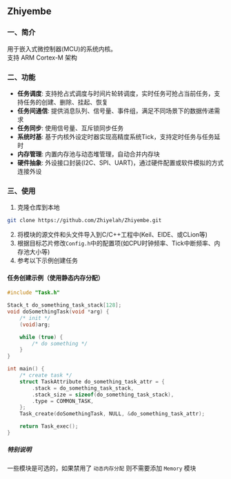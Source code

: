 ## Zhiyembe


### 一、简介
用于嵌入式微控制器(MCU)的系统内核。<br>
支持 ARM Cortex-M 架构

### 二、功能
- **任务调度**: 支持抢占式调度与时间片轮转调度，实时任务可抢占当前任务，支持任务的创建、删除、挂起、恢复
- **任务间通信**: 提供消息队列、信号量、事件组，满足不同场景下的数据传递需求
- **任务同步**: 使用信号量、互斥锁同步任务
- **系统时基**: 基于内核外设定时器实现高精度系统Tick，支持定时任务与任务延时
- **内存管理**: 内置内存池与动态堆管理，自动合并内存块
- **硬件抽象**: 外设接口封装(I2C、SPI、UART)，通过硬件配置或软件模拟的方式连接外设

### 三、使用
1. 克隆仓库到本地
```bash
git clone https://github.com/Zhiyelah/Zhiyembe.git
```
2. 将模块的源文件和头文件导入到C/C++工程中(Keil、EIDE、或CLion等)
3. 根据目标芯片修改`Config.h`中的配置项(如CPU时钟频率、Tick中断频率、内存池大小等) 
4. 参考以下示例创建任务

#### 任务创建示例（使用静态内存分配）
```C
#include "Task.h"

Stack_t do_something_task_stack[128];
void doSomethingTask(void *arg) {
    /* init */
    (void)arg;

    while (true) {
        /* do something */
    }
}

int main() {
    /* create task */
    struct TaskAttribute do_something_task_attr = {
        .stack = do_something_task_stack,
        .stack_size = sizeof(do_something_task_stack),
        .type = COMMON_TASK,
    };
    Task_create(doSomethingTask, NULL, &do_something_task_attr);

    return Task_exec();
}
```

##### 特别说明
一些模块是可选的，如果禁用了 `动态内存分配` 则不需要添加 `Memory` 模块
